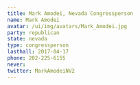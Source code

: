 ```yaml
---
title: Mark Amodei, Nevada Congressperson
name: Mark Amodei
avatar: /ui/img/avatars/Mark_Amodei.jpg
party: republican
state: nevada
type: congressperson
lasthall: 2017-04-17
phone: 202-225-6155
never: 
twitter: MarkAmodeiNV2
---
```

